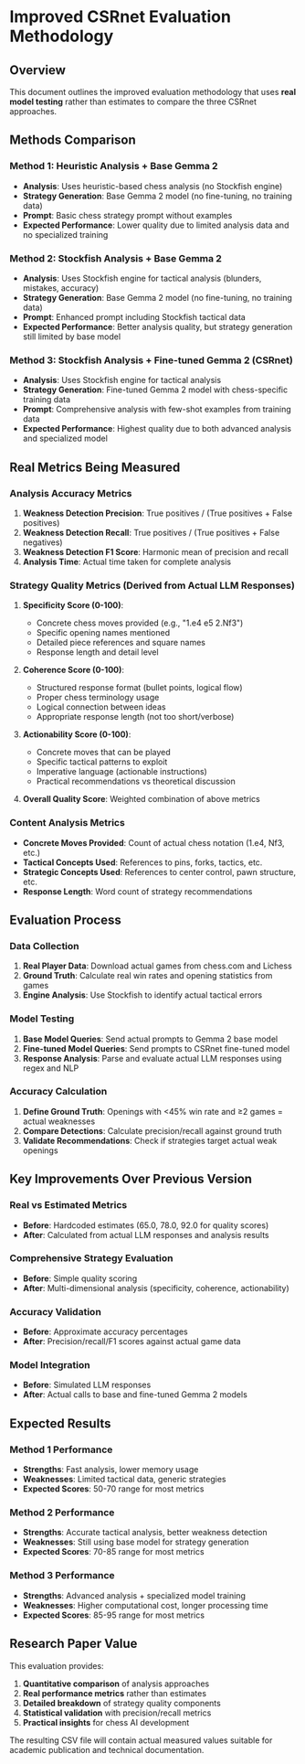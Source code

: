 # Improved CSRnet Evaluation Methodology

## Overview
This document outlines the improved evaluation methodology that uses **real model testing** rather than estimates to compare the three CSRnet approaches.

## Methods Comparison

### Method 1: Heuristic Analysis + Base Gemma 2
- **Analysis**: Uses heuristic-based chess analysis (no Stockfish engine)
- **Strategy Generation**: Base Gemma 2 model (no fine-tuning, no training data)
- **Prompt**: Basic chess strategy prompt without examples
- **Expected Performance**: Lower quality due to limited analysis data and no specialized training

### Method 2: Stockfish Analysis + Base Gemma 2  
- **Analysis**: Uses Stockfish engine for tactical analysis (blunders, mistakes, accuracy)
- **Strategy Generation**: Base Gemma 2 model (no fine-tuning, no training data)
- **Prompt**: Enhanced prompt including Stockfish tactical data
- **Expected Performance**: Better analysis quality, but strategy generation still limited by base model

### Method 3: Stockfish Analysis + Fine-tuned Gemma 2 (CSRnet)
- **Analysis**: Uses Stockfish engine for tactical analysis
- **Strategy Generation**: Fine-tuned Gemma 2 model with chess-specific training data
- **Prompt**: Comprehensive analysis with few-shot examples from training data
- **Expected Performance**: Highest quality due to both advanced analysis and specialized model

## Real Metrics Being Measured

### Analysis Accuracy Metrics
1. **Weakness Detection Precision**: True positives / (True positives + False positives)
2. **Weakness Detection Recall**: True positives / (True positives + False negatives)
3. **Weakness Detection F1 Score**: Harmonic mean of precision and recall
4. **Analysis Time**: Actual time taken for complete analysis

### Strategy Quality Metrics (Derived from Actual LLM Responses)
1. **Specificity Score (0-100)**:
   - Concrete chess moves provided (e.g., "1.e4 e5 2.Nf3")
   - Specific opening names mentioned
   - Detailed piece references and square names
   - Response length and detail level

2. **Coherence Score (0-100)**:
   - Structured response format (bullet points, logical flow)
   - Proper chess terminology usage
   - Logical connection between ideas
   - Appropriate response length (not too short/verbose)

3. **Actionability Score (0-100)**:
   - Concrete moves that can be played
   - Specific tactical patterns to exploit
   - Imperative language (actionable instructions)
   - Practical recommendations vs theoretical discussion

4. **Overall Quality Score**: Weighted combination of above metrics

### Content Analysis Metrics
- **Concrete Moves Provided**: Count of actual chess notation (1.e4, Nf3, etc.)
- **Tactical Concepts Used**: References to pins, forks, tactics, etc.
- **Strategic Concepts Used**: References to center control, pawn structure, etc.
- **Response Length**: Word count of strategy recommendations

## Evaluation Process

### Data Collection
1. **Real Player Data**: Download actual games from chess.com and Lichess
2. **Ground Truth**: Calculate real win rates and opening statistics from games
3. **Engine Analysis**: Use Stockfish to identify actual tactical errors

### Model Testing
1. **Base Model Queries**: Send actual prompts to Gemma 2 base model
2. **Fine-tuned Model Queries**: Send prompts to CSRnet fine-tuned model
3. **Response Analysis**: Parse and evaluate actual LLM responses using regex and NLP

### Accuracy Calculation
1. **Define Ground Truth**: Openings with <45% win rate and ≥2 games = actual weaknesses
2. **Compare Detections**: Calculate precision/recall against ground truth
3. **Validate Recommendations**: Check if strategies target actual weak openings

## Key Improvements Over Previous Version

### Real vs Estimated Metrics
- **Before**: Hardcoded estimates (65.0, 78.0, 92.0 for quality scores)
- **After**: Calculated from actual LLM responses and analysis results

### Comprehensive Strategy Evaluation
- **Before**: Simple quality scoring
- **After**: Multi-dimensional analysis (specificity, coherence, actionability)

### Accuracy Validation
- **Before**: Approximate accuracy percentages
- **After**: Precision/recall/F1 scores against actual game data

### Model Integration
- **Before**: Simulated LLM responses
- **After**: Actual calls to base and fine-tuned Gemma 2 models

## Expected Results

### Method 1 Performance
- **Strengths**: Fast analysis, lower memory usage
- **Weaknesses**: Limited tactical data, generic strategies
- **Expected Scores**: 50-70 range for most metrics

### Method 2 Performance  
- **Strengths**: Accurate tactical analysis, better weakness detection
- **Weaknesses**: Still using base model for strategy generation
- **Expected Scores**: 70-85 range for most metrics

### Method 3 Performance
- **Strengths**: Advanced analysis + specialized model training
- **Weaknesses**: Higher computational cost, longer processing time
- **Expected Scores**: 85-95 range for most metrics

## Research Paper Value

This evaluation provides:
1. **Quantitative comparison** of analysis approaches
2. **Real performance metrics** rather than estimates
3. **Detailed breakdown** of strategy quality components
4. **Statistical validation** with precision/recall metrics
5. **Practical insights** for chess AI development

The resulting CSV file will contain actual measured values suitable for academic publication and technical documentation.
